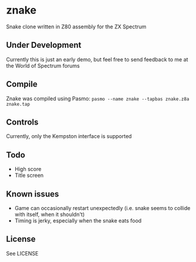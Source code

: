 # znake
Snake clone written in Z80 assembly for the ZX Spectrum

## Under Development
Currently this is just an early demo, but feel free to send feedback to me at
the World of Spectrum forums

## Compile
Znake was compiled using Pasmo:
`pasmo --name znake --tapbas znake.z8a znake.tap`

## Controls
Currently, only the Kempston interface is supported

## Todo
* High score
* Title screen

## Known issues
* Game can occasionally restart unexpectedly (i.e. snake seems to collide with
  itself, when it shouldn't)
* Timing is jerky, especially when the snake eats food

## License
See LICENSE